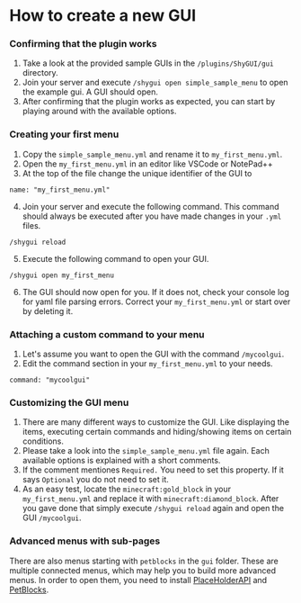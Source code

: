 # How to create a new GUI

### Confirming that the plugin works

1. Take a look at the provided sample GUIs in the ``/plugins/ShyGUI/gui`` directory.
2. Join your server and execute ``/shygui open simple_sample_menu`` to open the example gui. A GUI should open.
3. After confirming that the plugin works as expected, you can start by playing around with the available options.

### Creating your first menu

1. Copy the ``simple_sample_menu.yml`` and rename it to ``my_first_menu.yml``.
2. Open the ``my_first_menu.yml`` in an editor like VSCode or NotePad++
3. At the top of the file change the unique identifier of the GUI to 

```
name: "my_first_menu.yml"
```

4. Join your server and execute the following command. This command should always be executed after you have made changes in your ``.yml`` files.

```
/shygui reload
```

5. Execute the following command to open your GUI.

```
/shygui open my_first_menu
```

6. The GUI should now open for you. If it does not, check your console log for yaml file parsing errors. Correct your ``my_first_menu.yml`` or start over by deleting it.


### Attaching a custom command to your menu

1. Let's assume you want to open the GUI with the command ``/mycoolgui``.
2. Edit the command section in your ``my_first_menu.yml`` to your needs.

```
command: "mycoolgui"
```

### Customizing the GUI menu

1. There are many different ways to customize the GUI. Like displaying the items, executing certain commands and hiding/showing items on certain conditions.
2. Please take a look into the ``simple_sample_menu.yml`` file again. Each available options is explained with a short comments. 
3. If the comment mentiones ``Required.`` You need to set this property. If it says ``Optional`` you do not need to set it.
4. As an easy test, locate the ``minecraft:gold_block`` in your ``my_first_menu.yml`` and replace it with ``minecraft:diamond_block``. After you gave done that simply execute ``/shygui reload`` again and open the GUI ``/mycoolgui``.

### Advanced menus with sub-pages

There are also menus starting with ``petblocks`` in the ``gui`` folder. These are multiple connected menus, which may help you to build more advanced menus.
In order to open them, you need to install [PlaceHolderAPI](https://www.spigotmc.org/resources/6245/) and [PetBlocks](https://www.spigotmc.org/resources/12056/).
